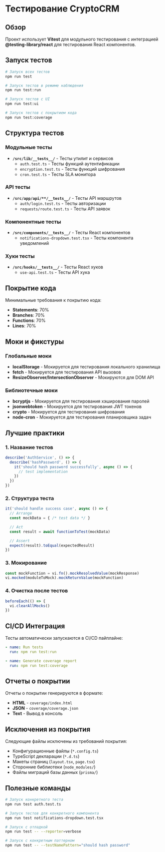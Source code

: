 # Тестирование CryptoCRM

## Обзор

Проект использует **Vitest** для модульного тестирования с интеграцией **@testing-library/react** для тестирования React компонентов.

## Запуск тестов

```bash
# Запуск всех тестов
npm run test

# Запуск тестов в режиме наблюдения
npm run test:run

# Запуск тестов с UI
npm run test:ui

# Запуск тестов с покрытием кода
npm run test:coverage
```

## Структура тестов

### Модульные тесты

- **`/src/lib/__tests__/`** - Тесты утилит и сервисов
  - `auth.test.ts` - Тесты функций аутентификации
  - `encryption.test.ts` - Тесты функций шифрования
  - `cron.test.ts` - Тесты SLA монитора

### API тесты

- **`/src/app/api/**/__tests__/`** - Тесты API маршрутов
  - `auth/login.test.ts` - Тесты авторизации
  - `requests/route.test.ts` - Тесты API заявок

### Компонентные тесты

- **`/src/components/__tests__/`** - Тесты React компонентов
  - `notifications-dropdown.test.tsx` - Тесты компонента уведомлений

### Хуки тесты

- **`/src/hooks/__tests__/`** - Тесты React хуков
  - `use-api.test.ts` - Тесты API хука

## Покрытие кода

Минимальные требования к покрытию кода:
- **Statements**: 70%
- **Branches**: 70%
- **Functions**: 70%
- **Lines**: 70%

## Моки и фикстуры

### Глобальные моки

- **localStorage** - Мокируется для тестирования локального хранилища
- **fetch** - Мокируется для тестирования API вызовов
- **ResizeObserver/IntersectionObserver** - Мокируются для DOM API

### Библиотечные моки

- **bcryptjs** - Мокируется для тестирования хэширования паролей
- **jsonwebtoken** - Мокируется для тестирования JWT токенов
- **crypto** - Мокируется для тестирования шифрования
- **node-cron** - Мокируется для тестирования планировщика задач

## Лучшие практики

### 1. Название тестов

```typescript
describe('AuthService', () => {
  describe('hashPassword', () => {
    it('should hash password successfully', async () => {
      // test implementation
    })
  })
})
```

### 2. Структура теста

```typescript
it('should handle success case', async () => {
  // Arrange
  const mockData = { /* test data */ }

  // Act
  const result = await functionToTest(mockData)

  // Assert
  expect(result).toEqual(expectedResult)
})
```

### 3. Мокирование

```typescript
const mockFunction = vi.fn().mockResolvedValue(mockResponse)
vi.mocked(moduleToMock).mockReturnValue(mockFunction)
```

### 4. Очистка после тестов

```typescript
beforeEach(() => {
  vi.clearAllMocks()
})
```

## CI/CD Интеграция

Тесты автоматически запускаются в CI/CD пайплайне:

```yaml
- name: Run tests
  run: npm run test:run

- name: Generate coverage report
  run: npm run test:coverage
```

## Отчеты о покрытии

Отчеты о покрытии генерируются в формате:
- **HTML** - `coverage/index.html`
- **JSON** - `coverage/coverage.json`
- **Text** - Вывод в консоль

## Исключения из покрытия

Следующие файлы исключены из требований покрытия:
- Конфигурационные файлы (`*.config.ts`)
- TypeScript декларации (`*.d.ts`)
- Макеты страниц (`layout.tsx`, `page.tsx`)
- Сторонние библиотеки (`node_modules/`)
- Файлы миграций базы данных (`prisma/`)

## Полезные команды

```bash
# Запуск конкретного теста
npm run test auth.test.ts

# Запуск тестов для конкретного компонента
npm run test notifications-dropdown.test.tsx

# Запуск с отладкой
npm run test -- --reporter=verbose

# Запуск с конкретным паттерном
npm run test -- --testNamePattern="should hash password"
```
